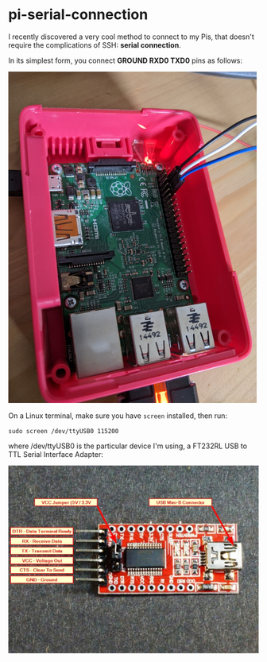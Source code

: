 # pi-serial-connection

I recently discovered a very cool method to connect to my Pis, that doesn't require the complications of SSH: **serial connection**.

In its simplest form, you connect **GROUND RXD0 TXD0** pins as follows:

<img src="https://raw.githubusercontent.com/vintagefuture/pi-serial-connection/main/pi2-pinout.jpg" width="500">

On a Linux terminal, make sure you have `screen` installed, then run:

```
sudo screen /dev/ttyUSB0 115200
```
 where /dev/ttyUSB0 is the particular device I'm using, a FT232RL USB to TTL Serial Interface Adapter:
 
 <img src="https://github.com/vintagefuture/pi-serial-connection/blob/main/FT232RL-diagram.jpg">
 
 
